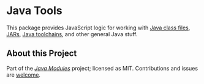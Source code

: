 # Java Tools

This package provides JavaScript logic for working with [Java class files][0], [JARs][1], [Java toolchains][2], and other general Java stuff.

## About this Project

Part of the _[Java Modules](https://javamodules.dev)_ project; licensed as MIT. Contributions and issues are [welcome][1].

[0]: https://en.wikipedia.org/wiki/Java_class_file
[1]: https://docs.oracle.com/javase/8/docs/technotes/guides/jar/jarGuide.html
[2]: https://dev.java/learn/jvm/tools/core/javac/
